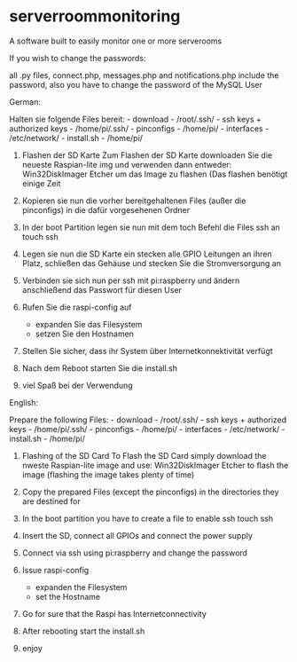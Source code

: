 # serverroommonitoring
A software built to easily monitor one or more serverooms

If you wish to change the passwords: 

all .py files, connect.php, messages.php and notifications.php include the password, also you have to change the password of the MySQL User

German:

Halten sie folgende Files bereit:
	- download - /root/.ssh/
	- ssh keys + authorized keys - /home/pi/.ssh/
	- pinconfigs - /home/pi/
	- interfaces - /etc/network/
	- install.sh - /home/pi/

1) Flashen der SD Karte
	Zum Flashen der SD Karte downloaden Sie die neueste Raspian-lite img und verwenden dann entweder:
		Win32DiskImager
		Etcher
	um das Image zu flashen (Das flashen benötigt einige Zeit

2) Kopieren sie nun die vorher bereitgehaltenen Files (außer die pinconfigs) in die dafür vorgesehenen Ordner

3) In der boot Partition legen sie nun mit dem toch Befehl die Files ssh an
	touch ssh

4) Legen sie nun die SD Karte ein stecken alle GPIO Leitungen an ihren Platz, schließen das Gehäuse und stecken
Sie die Stromversorgung an

5) Verbinden sie sich nun per ssh mit pi:raspberry und ändern anschließend das Passwort für diesen User

6) Rufen Sie die raspi-config auf
	- expanden Sie das Filesystem
	- setzen Sie den Hostnamen
	
7) Stellen Sie sicher, dass ihr System über Internetkonnektivität verfügt

8) Nach dem Reboot starten Sie die install.sh

9) viel Spaß bei der Verwendung  

English:

Prepare the following Files:
	- download - /root/.ssh/
	- ssh keys + authorized keys - /home/pi/.ssh/
	- pinconfigs - /home/pi/
	- interfaces - /etc/network/
	- install.sh - /home/pi/

1) Flashing of the SD Card
	To Flash the SD Card simply download the nweste Raspian-lite image and use:
		Win32DiskImager
		Etcher
	to flash the image (flashing the image takes plenty of time)

2) Copy the prepared Files (except the pinconfigs) in the directories they are destined for

3) In the boot partition you have to create a file to enable ssh
	touch ssh

4) Insert the SD, connect all GPIOs and connect the power supply

5) Connect via ssh using pi:raspberry and change the password

6) Issue raspi-config 
	- expanden the Filesystem
	- set the Hostname
	
7) Go for sure that the Raspi has Internetconnectivity

8) After rebooting start the install.sh

9) enjoy                                     